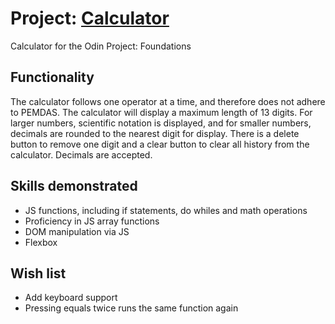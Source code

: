 # Project: <a href="https://www.theodinproject.com/lessons/foundations-calculator">Calculator</a>
Calculator for the Odin Project: Foundations

## Functionality
The calculator follows one operator at a time, and therefore does not adhere to PEMDAS. The calculator will display a maximum length of 13 digits. For larger numbers, scientific notation is displayed, and for smaller numbers, decimals are rounded to the nearest digit for display. There is a delete button to remove one digit and a clear button to clear all history from the calculator. Decimals are accepted.

## Skills demonstrated

- JS functions, including if statements, do whiles and math operations
- Proficiency in JS array functions
- DOM manipulation via JS
- Flexbox

## Wish list

- Add keyboard support
- Pressing equals twice runs the same function again
